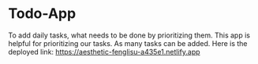 # Todo-App
To add daily tasks, what needs to be done by prioritizing them. This app is helpful for prioritizing our tasks. As many tasks can be added.
Here is the deployed link: https://aesthetic-fenglisu-a435e1.netlify.app
